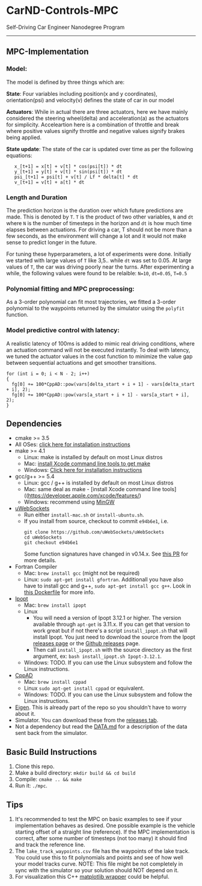 # CarND-Controls-MPC
Self-Driving Car Engineer Nanodegree Program

---

## MPC-Implementation

### Model: 
The model is defined by three things which are:

**State**: Four variables including position(x and y coordinates), orientation(psi) and velocity(v) defines the state of car in our model

**Actuators**: While in actual there are three actuators, here we have mainly considered the steering wheel(delta) and acceleration(a) as the actuators for simplicity. Acceleartion here is a combination of throttle and break where positive values signify throttle and negative values signify brakes being applied.

**State update**: The state of the car is updated over time as per the following equations:

```
   x_[t+1] = x[t] + v[t] * cos(psi[t]) * dt
   y_[t+1] = y[t] + v[t] * sin(psi[t]) * dt
   psi_[t+1] = psi[t] + v[t] / Lf * delta[t] * dt
   v_[t+1] = v[t] + a[t] * dt
```  

### Length and Duration

The prediction horizon is the duration over which future predictions are made. This is denoted by `T`. `T` is the product of two other variables, `N` and `dt` where `N` is the number of timesteps in the horizon and `dt` is how much time elapses between actuations. For driving a car, T should not be more than a few seconds, as the environment will change a lot and it would not make sense to predict longer in the future.

For tuning these hyperparameters, a lot of experiments were done. Initially we started with large values of `T` like 3,5.. while `dt` was set to 0.05. At large values of `T`, the car was driving poorly near the turns. After experimenting a while, the following values were found to be relaible: `N=10`, `dt=0.05`, `T=0.5`


### Polynomial fitting and MPC preprocessing:
As a  3-order polynomial can fit most trajectories, we fitted a 3-order polynomial to the waypoints returned by the simulator using the `polyfit` function. 



### Model predictive control with latency:

A realistic latency of 100ms is added to mimic real driving conditions, where an actuation command will not be executed instantly.
To deal with latency, we tuned the actuator values in the cost function to minimize the value gap between sequential actuations and get smoother transitions. 

```  
for (int i = 0; i < N - 2; i++)
{
  fg[0] += 100*CppAD::pow(vars[delta_start + i + 1] - vars[delta_start + i], 2);
  fg[0] += 100*CppAD::pow(vars[a_start + i + 1] - vars[a_start + i], 2);
}
```


## Dependencies

* cmake >= 3.5
 * All OSes: [click here for installation instructions](https://cmake.org/install/)
* make >= 4.1
  * Linux: make is installed by default on most Linux distros
  * Mac: [install Xcode command line tools to get make](https://developer.apple.com/xcode/features/)
  * Windows: [Click here for installation instructions](http://gnuwin32.sourceforge.net/packages/make.htm)
* gcc/g++ >= 5.4
  * Linux: gcc / g++ is installed by default on most Linux distros
  * Mac: same deal as make - [install Xcode command line tools]((https://developer.apple.com/xcode/features/)
  * Windows: recommend using [MinGW](http://www.mingw.org/)
* [uWebSockets](https://github.com/uWebSockets/uWebSockets)
  * Run either `install-mac.sh` or `install-ubuntu.sh`.
  * If you install from source, checkout to commit `e94b6e1`, i.e.
    ```
    git clone https://github.com/uWebSockets/uWebSockets 
    cd uWebSockets
    git checkout e94b6e1
    ```
    Some function signatures have changed in v0.14.x. See [this PR](https://github.com/udacity/CarND-MPC-Project/pull/3) for more details.
* Fortran Compiler
  * Mac: `brew install gcc` (might not be required)
  * Linux: `sudo apt-get install gfortran`. Additionall you have also have to install gcc and g++, `sudo apt-get install gcc g++`. Look in [this Dockerfile](https://github.com/udacity/CarND-MPC-Quizzes/blob/master/Dockerfile) for more info.
* [Ipopt](https://projects.coin-or.org/Ipopt)
  * Mac: `brew install ipopt`
  * Linux
    * You will need a version of Ipopt 3.12.1 or higher. The version available through `apt-get` is 3.11.x. If you can get that version to work great but if not there's a script `install_ipopt.sh` that will install Ipopt. You just need to download the source from the Ipopt [releases page](https://www.coin-or.org/download/source/Ipopt/) or the [Github releases](https://github.com/coin-or/Ipopt/releases) page.
    * Then call `install_ipopt.sh` with the source directory as the first argument, ex: `bash install_ipopt.sh Ipopt-3.12.1`. 
  * Windows: TODO. If you can use the Linux subsystem and follow the Linux instructions.
* [CppAD](https://www.coin-or.org/CppAD/)
  * Mac: `brew install cppad`
  * Linux `sudo apt-get install cppad` or equivalent.
  * Windows: TODO. If you can use the Linux subsystem and follow the Linux instructions.
* [Eigen](http://eigen.tuxfamily.org/index.php?title=Main_Page). This is already part of the repo so you shouldn't have to worry about it.
* Simulator. You can download these from the [releases tab](https://github.com/udacity/self-driving-car-sim/releases).
* Not a dependency but read the [DATA.md](./DATA.md) for a description of the data sent back from the simulator.


## Basic Build Instructions


1. Clone this repo.
2. Make a build directory: `mkdir build && cd build`
3. Compile: `cmake .. && make`
4. Run it: `./mpc`.

## Tips

1. It's recommended to test the MPC on basic examples to see if your implementation behaves as desired. One possible example
is the vehicle starting offset of a straight line (reference). If the MPC implementation is correct, after some number of timesteps
(not too many) it should find and track the reference line.
2. The `lake_track_waypoints.csv` file has the waypoints of the lake track. You could use this to fit polynomials and points and see of how well your model tracks curve. NOTE: This file might be not completely in sync with the simulator so your solution should NOT depend on it.
3. For visualization this C++ [matplotlib wrapper](https://github.com/lava/matplotlib-cpp) could be helpful.


